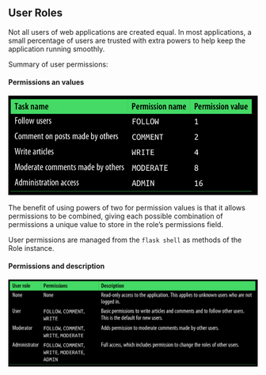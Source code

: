 ## User Roles

Not all users of web applications are created equal. In most applications, a small percentage of users are trusted with extra powers to help keep the application running smoothly.

Summary of user permissions:

#### Permissions an values
![](images/Permissions.png)

The benefit of using powers of two for permission values is that it allows permissions to be combined, giving each possible combination of permissions a unique value to store in the role’s permissions field.

User permissions are managed from the `flask shell` as methods of the Role instance.

#### Permissions and description
![](images/Description.png)
